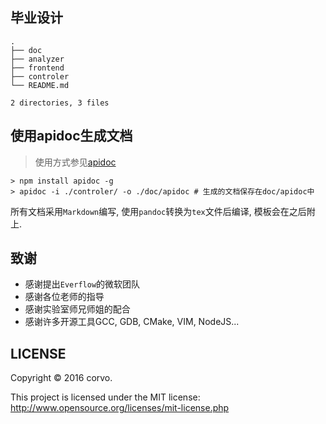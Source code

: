 ## 毕业设计


```
.
├── doc
├── analyzer
├── frontend
├── controler
└── README.md

2 directories, 3 files
```

## 使用apidoc生成文档

> 使用方式参见[apidoc](http://apidocjs.com)

```
> npm install apidoc -g
> apidoc -i ./controler/ -o ./doc/apidoc # 生成的文档保存在doc/apidoc中
```


所有文档采用`Markdown`编写, 使用`pandoc`转换为`tex`文件后编译, 模板会在之后附上.



## 致谢

- 感谢提出`Everflow`的微软团队
- 感谢各位老师的指导
- 感谢实验室师兄师姐的配合
- 感谢许多开源工具GCC, GDB, CMake, VIM, NodeJS...

## LICENSE

Copyright © 2016 corvo.

This project is licensed under the MIT license: http://www.opensource.org/licenses/mit-license.php
